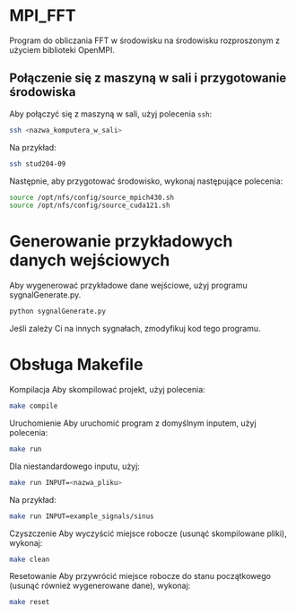 # MPI_FFT
Program do obliczania FFT w środowisku na środowisku rozproszonym z użyciem biblioteki OpenMPI.
## Połączenie się z maszyną w sali i przygotowanie środowiska

Aby połączyć się z maszyną w sali, użyj polecenia `ssh`:
```bash
ssh <nazwa_komputera_w_sali>
```
Na przykład:
```bash
ssh stud204-09
```
Następnie, aby przygotować środowisko, wykonaj następujące polecenia:

```bash
source /opt/nfs/config/source_mpich430.sh
source /opt/nfs/config/source_cuda121.sh
```
# Generowanie przykładowych danych wejściowych
Aby wygenerować przykładowe dane wejściowe, użyj programu sygnalGenerate.py.

```bash
python sygnalGenerate.py
```
Jeśli zależy Ci na innych sygnałach, zmodyfikuj kod tego programu.

# Obsługa Makefile
Kompilacja
Aby skompilować projekt, użyj polecenia:
```bash
make compile
```
Uruchomienie
Aby uruchomić program z domyślnym inputem, użyj polecenia:
```bash
make run
```
Dla niestandardowego inputu, użyj:
```bash
make run INPUT=<nazwa_pliku>
```
Na przykład:
```bash
make run INPUT=example_signals/sinus
```
Czyszczenie
Aby wyczyścić miejsce robocze (usunąć skompilowane pliki), wykonaj:
```bash
make clean
```
Resetowanie
Aby przywrócić miejsce robocze do stanu początkowego (usunąć również wygenerowane dane), wykonaj:
```bash
make reset
```
